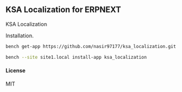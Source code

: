 ## KSA Localization for ERPNEXT

KSA Localization


Installation.

  ```sh
  bench get-app https://github.com/nasir97177/ksa_localization.git
  ```

  ```sh
  bench --site site1.local install-app ksa_localization
  ```
#### License

MIT